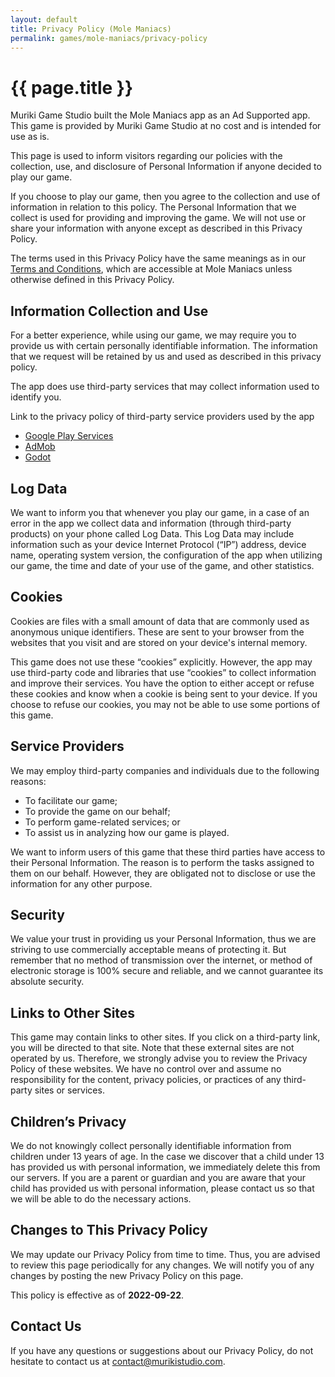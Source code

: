 ```yaml
---
layout: default
title: Privacy Policy (Mole Maniacs)
permalink: games/mole-maniacs/privacy-policy
---
```


# {{ page.title }}

Muriki Game Studio built the Mole Maniacs app as an Ad Supported app.
This game is provided by Muriki Game Studio at no cost and is intended for
use as is.

This page is used to inform visitors regarding our policies with the
collection, use, and disclosure of Personal Information if anyone decided
to play our game.

If you choose to play our game, then you agree to the collection and use of
information in relation to this policy.
The Personal Information that we collect is used for providing and improving
the game.
We will not use or share your information with anyone except as described in
this Privacy Policy.

The terms used in this Privacy Policy have the same meanings as in our
[Terms and Conditions](./terms-and-conditions), which are accessible at Mole Maniacs unless otherwise defined
in this Privacy Policy.

## Information Collection and Use

For a better experience, while using our game, we may require you to
provide us with certain personally identifiable information.
The information that we request will be retained by us and used as described
in this privacy policy.

The app does use third-party services that may collect information used to
identify you.

Link to the privacy policy of third-party service providers used by the app

*   [Google Play Services](https://www.google.com/policies/privacy/)
*   [AdMob](https://support.google.com/admob/answer/6128543?hl=en)
*   [Godot](https://godotengine.org/privacy-policy)

## Log Data

We want to inform you that whenever you play our game, in a case of an error
in the app we collect data and information (through third-party products) on
your phone called Log Data.
This Log Data may include information such as your device Internet Protocol
(“IP”) address, device name, operating system version, the configuration
of the app when utilizing our game, the time and date of your use of the
game, and other statistics.

## Cookies

Cookies are files with a small amount of data that are commonly used as
anonymous unique identifiers.
These are sent to your browser from the websites that you visit and are
stored on your device's internal memory.

This game does not use these “cookies” explicitly.
However, the app may use third-party code and libraries that use “cookies”
to collect information and improve their services.
You have the option to either accept or refuse these cookies and know when
a cookie is being sent to your device.
If you choose to refuse our cookies, you may not be able to use some
portions of this game.

## Service Providers

We may employ third-party companies and individuals due to the following reasons:

- To facilitate our game;
- To provide the game on our behalf;
- To perform game-related services; or
- To assist us in analyzing how our game is played.

We want to inform users of this game that these third parties have access to
their Personal Information.
The reason is to perform the tasks assigned to them on our behalf.
However, they are obligated not to disclose or use the information for any
other purpose.

## Security

We value your trust in providing us your Personal Information, thus we are
striving to use commercially acceptable means of protecting it.
But remember that no method of transmission over the internet, or method
of electronic storage is 100% secure and reliable, and we cannot guarantee
its absolute security.

## Links to Other Sites

This game may contain links to other sites.
If you click on a third-party link, you will be directed to that site.
Note that these external sites are not operated by us.
Therefore, we strongly advise you to review the Privacy Policy of
these websites.
We have no control over and assume no responsibility for the content,
privacy policies, or practices of any third-party sites or services.

## Children’s Privacy

We do not knowingly collect personally identifiable information from children
under 13 years of age.
In the case we discover that a child under 13 has provided us with personal
information, we immediately delete this from our servers.
If you are a parent or guardian and you are aware that your child has
provided us with personal information, please contact us so that we will be
able to do the necessary actions.

## Changes to This Privacy Policy

We may update our Privacy Policy from time to time.
Thus, you are advised to review this page periodically for any changes.
We will notify you of any changes by posting the new Privacy Policy on
this page.

This policy is effective as of **2022-09-22**.

## Contact Us

If you have any questions or suggestions about our Privacy Policy, do not
hesitate to contact us at [contact@murikistudio.com](mailto:contact@murikistudio.com).
